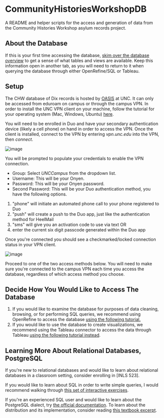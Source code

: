 # CommunityHistoriesWorkshopDB
A README and helper scripts for the access and generation of data from the Community Histories Workshop asylum records project.

## About the Database
If this is your first time accessing the database, [skim over the database overview](https://github.com/wintere/CommunityHistoriesWorkshopDB/blob/main/database_overview.md) to get a sense of what tables and views are available. Keep this information open in another tab, as you will need to return to it when querying the database through either OpenRefine/SQL or Tableau.

## Setup
The CHW database of Dix records is hosted by [OASIS](https://oasis.unc.edu/) at UNC. It can only be accessed from eduroam on campus or through the campus VPN. In order to install the UNC VPN client on your machine, follow the tutorial for your operating system (Mac, Windows, Ubuntu) [here](https://help.unc.edu/sp?id=kb_article_view&sysparm_article=KB0010155&sys_kb_id=719db1eddb3fa41070551ffa689619eb).

You will need to be enrolled in Duo and have your secondary authentication device (likely a cell phone) on hand in order to access the VPN. Once the client is installed, connect to the VPN by entering *vpn.unc.edu* into the VPN, then *connect*.

![image](https://user-images.githubusercontent.com/7553742/144531047-0ccffe0a-604d-4363-857c-cb6595661312.png)

You will be prompted to populate your credentials to enable the VPN connection.
- Group: Select *UNCCampus* from the dropdown list.
- Username: This will be your Onyen.
- Password: This will be your Onyen password.
- Second Password: This will be your Duo authentication method, you have the following options.
1. "phone" will initiate an automated phone call to your phone registered to Duo
2. "push" will create a push to the Duo app, just like the authentication method for HeelMail
3. "sms" will give you an activation code to use via text OR
4. enter the current six digit passcode generated within the Duo app 

Once you're connected you should see a checkmarked/locked connection status in your VPN client.

![image](https://user-images.githubusercontent.com/7553742/143873814-9257f1ae-2008-4831-b9bd-a94da0ec1f42.png)

Proceed to one of the two access methods below. You will need to make sure you're connected to the campus VPN each time you access the database, regardless of which access method you choose.


## Decide How You Would Like to Access The Database
1. If you would like to examine the database for purposes of data cleaning, browsing, or for performing SQL queries, we recommend using OpenRefine to access the database [using the following tutorial.](https://github.com/wintere/CommunityHistoriesWorkshopDB/blob/main/open_refine_access.md)
2. If you would like to use the database to create visualizations, we recommend using the Tableau connector to access the data through Tableau [using the following tutorial instead](https://github.com/wintere/CommunityHistoriesWorkshopDB/blob/main/tableau_access.md).

## Learning More About Relational Databases, PostgreSQL

If you're new to relational databases and would like to learn about relational databases in a classroom setting, consider enrolling in [INLS 523].

If you would like to learn about SQL in order to write simple queries, I would recommend walking through [this set of interactive exercises](https://pgexercises.com/questions/basic/).

If you're an experienced SQL user and would like to learn about the PostgreSQL dialect, try [the official documentation](https://www.postgresql.org/docs/14/sql.html). To learn about the distribution and its implementation, consider reading [this textbook excerpt](https://www.db-book.com/online-chapters-dir/32.pdf).
